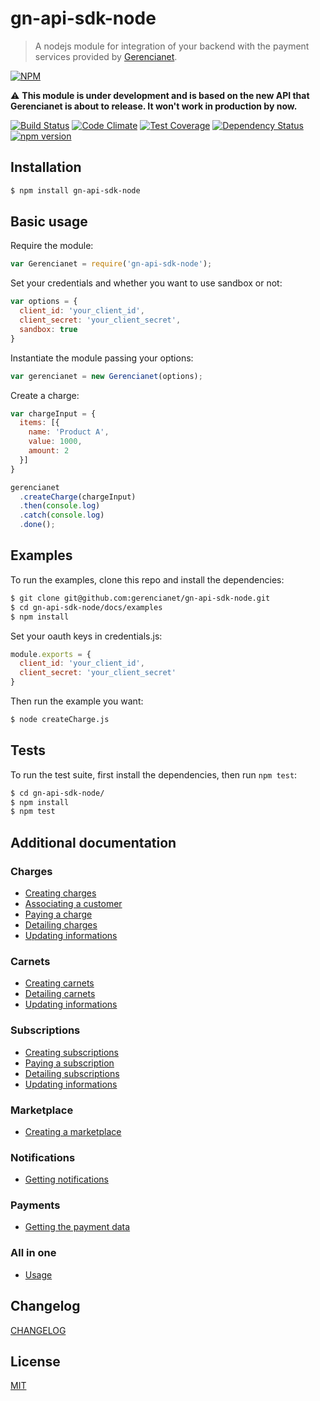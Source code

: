 # gn-api-sdk-node

> A nodejs module for integration of your backend with the payment services
provided by [Gerencianet](http://gerencianet.com.br).

[![NPM](https://nodei.co/npm/gn-api-sdk-node.png?downloads=true&stars=true)](https://nodei.co/npm/gn-api-sdk-node/)

:warning: **This module is under development and is based on the new API that Gerencianet is about to release. It won't work in production by now.**

[![Build Status](https://travis-ci.org/gerencianet/gn-api-sdk-node.svg)](https://travis-ci.org/gerencianet/gn-api-sdk-node)
[![Code Climate](https://codeclimate.com/github/gerencianet/gn-api-sdk-node/badges/gpa.svg)](https://codeclimate.com/github/gerencianet/gn-api-sdk-node)
[![Test Coverage](https://codeclimate.com/github/gerencianet/gn-api-sdk-node/badges/coverage.svg)](https://codeclimate.com/github/gerencianet/gn-api-sdk-node/coverage)
[![Dependency Status](https://david-dm.org/gerencianet/gn-api-sdk-node.svg)](https://david-dm.org/gerencianet/gn-api-sdk-node)
[![npm version](https://badge.fury.io/js/gn-api-sdk-node.svg)](http://badge.fury.io/js/gn-api-sdk-node)


## Installation

```bash
$ npm install gn-api-sdk-node
```

## Basic usage

Require the module:

```js
var Gerencianet = require('gn-api-sdk-node');
```

Set your credentials and whether you want to use sandbox or not:

```js
var options = {
  client_id: 'your_client_id',
  client_secret: 'your_client_secret',
  sandbox: true
}
```

Instantiate the module passing your options:

```js
var gerencianet = new Gerencianet(options);
```

Create a charge:

```js
var chargeInput = {
  items: [{
    name: 'Product A',
    value: 1000,
    amount: 2
  }]
}

gerencianet
  .createCharge(chargeInput)
  .then(console.log)
  .catch(console.log)
  .done();
```

## Examples

To run the examples, clone this repo and install the dependencies:

```bash
$ git clone git@github.com:gerencianet/gn-api-sdk-node.git
$ cd gn-api-sdk-node/docs/examples
$ npm install
```

Set your oauth keys in credentials.js:

```js
module.exports = {
  client_id: 'your_client_id',
  client_secret: 'your_client_secret'
}
```

Then run the example you want:

```bash
$ node createCharge.js
```

## Tests

To run the test suite, first install the dependencies, then run `npm test`:

```bash
$ cd gn-api-sdk-node/
$ npm install
$ npm test
```

## Additional documentation

### Charges

- [Creating charges](https://github.com/gerencianet/gn-api-sdk-node/tree/master/docs/charges.md)
- [Associating a customer](https://github.com/gerencianet/gn-api-sdk-node/tree/master/docs/associate-customer.md)
- [Paying a charge](https://github.com/gerencianet/gn-api-sdk-node/tree/master/docs/charge-payment.md)
- [Detailing charges](https://github.com/gerencianet/gn-api-sdk-node/tree/master/docs/charge-detailing.md)
- [Updating informations](https://github.com/gerencianet/gn-api-sdk-node/tree/master/docs/charge-update.md)

### Carnets

- [Creating carnets](https://github.com/gerencianet/gn-api-sdk-node/tree/master/docs/carnets.md)
- [Detailing carnets](https://github.com/gerencianet/gn-api-sdk-node/tree/master/docs/carnets-detailing.md)
- [Updating informations](https://github.com/gerencianet/gn-api-sdk-node/tree/master/docs/carnet-update.md)

### Subscriptions

- [Creating subscriptions](https://github.com/gerencianet/gn-api-sdk-node/tree/master/docs/subscriptions.md)
- [Paying a subscription](https://github.com/gerencianet/gn-api-sdk-node/tree/master/docs/subscription-payment.md)
- [Detailing subscriptions](https://github.com/gerencianet/gn-api-sdk-node/tree/master/docs/subscription-detailing.md)
- [Updating informations](https://github.com/gerencianet/gn-api-sdk-node/tree/master/docs/subscription-update.md)

### Marketplace

- [Creating a marketplace](https://github.com/gerencianet/gn-api-sdk-node/tree/master/docs/charge-with-marketplace.md)

### Notifications

- [Getting notifications](https://github.com/gerencianet/gn-api-sdk-node/tree/master/docs/notifications.md)

### Payments

- [Getting the payment data](https://github.com/gerencianet/gn-api-sdk-node/tree/master/docs/payment-data.md)

### All in one

- [Usage](https://github.com/gerencianet/gn-api-sdk-node/tree/master/docs/all-in-one.md)

## Changelog

[CHANGELOG](https://github.com/gerencianet/gn-api-sdk-node/tree/master/CHANGELOG.md)

## License

[MIT](LICENSE)
